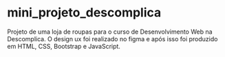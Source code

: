 # mini_projeto_descomplica
Projeto de uma loja de roupas para o curso de Desenvolvimento Web na Descomplica.
O design ux foi realizado no figma e após isso foi produzido em HTML, CSS, Bootstrap e JavaScript. 
